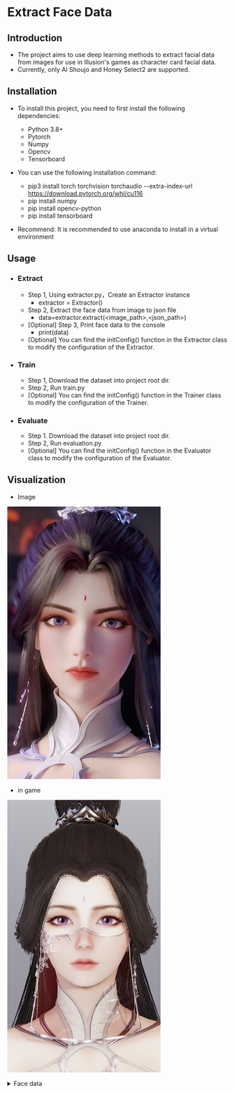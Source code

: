 # Extract Face Data

## Introduction
- The project aims to use deep learning methods to extract facial data from images for use in Illusion's games as character card facial data.
- Currently, only AI Shoujo and Honey Select2 are supported.

## Installation
- To install this project, you need to first install the following dependencies:
	- Python 3.8+ 
	- Pytorch
	- Numpy 
	- Opencv
	- Tensorboard

- You can use the following installation command:
	- pip3 install torch torchvision torchaudio --extra-index-url https://download.pytorch.org/whl/cu116
	- pip install numpy
	- pip install opencv-python
	- pip install tensorboard
- Recommend: It is recommended to use anaconda to install in a virtual environment

## Usage

- ### Extract
	- Step 1, Using extractor.py，Create an Extractor instance
		- extractor = Extractor()
	- Step 2, Extract the face data from image to json file
		- data=extractor.extract(<image_path>,<json_path>)
	- [Optional] Step 3, Print face data to the console
		- print(data)
	- [Optional]  You can find the initConfig() function in the Extractor class to modify the configuration of the Extractor.
- ### Train
	- Step 1, Download the dataset into project root dir.
	- Step 2, Run train.py
	- [Optional]  You can find the initConfig() function in the Trainer class to modify the configuration of the Trainer.
- ### Evaluate
	- Step 1. Download the dataset into project root dir.
	- Step 2, Run evaluation.py
	- [Optional]  You can find the initConfig() function in the Evaluator class to modify the configuration of the Evaluator.

## Visualization
- Image
  
![avatar](./visualization/yuechan.png)


- in game
  
![avatar](./visualization/yuechan_in_game.png)

<details>
<summary>Face data</summary>
{
	"全脸宽度": 37,
	"脸上部前后位置": 24,
	"脸部上方和下方": 37,
	"下脸前后位置": 37,
	"脸下部宽度": 26,
	"下颚宽度": 26,
	"下巴上下位置1": 21,
	"下巴前后位置": 39,
	"下颚角度": 38,
	"下颚底部上下位置": 75,
	"下巴宽度": 25,
	"下巴上下位置2": 34,
	"下巴前后": 30,
	"脸颊下部上下位置": 52,
	"下颊前后": 29,
	"下颊宽度": 34,
	"脸颊上部上下位置": 42,
	"上颊前后": 45,
	"脸上部宽度": 39,
	"眼睛上下": 50,
	"眼位": 24,
	"眼睛前后": 17,
	"眼宽1": 38,
	"眼宽2": 36,
	"眼角z轴": 41,
	"视角y轴": 48,
	"左右眼位置1": 42,
	"左右眼位置2": 39,
	"眼角上下位置1": 57,
	"眼角上下位置2": 31,
	"眼皮形状1": 46,
	"眼皮形状2": 38,
	"整个鼻子上下位置": 36,
	"整个鼻子前后": 44,
	"鼻子整体角度X轴": 33,
	"鼻子的整个宽度": 39,
	"鼻梁高度": 25,
	"鼻梁宽度": 31,
	"鼻梁形状": 43,
	"鼻宽": 41,
	"上下鼻子": 41,
	"鼻子前后": 43,
	"机头角度X轴": 50,
	"机头角度Z轴": 35,
	"鼻子高度": 40,
	"鼻尖X轴": 43,
	"鼻尖大小": 28,
	"嘴上下": 63,
	"口宽": 34,
	"嘴唇宽度": 33,
	"嘴前后位置": 24,
	"上嘴唇形": 35,
	"下嘴唇形": 46,
	"嘴型嘴角": 39,
	"耳长": 39,
	"耳角Y轴": 48,
	"耳角Z轴": 45,
	"上耳形": 48,
	"耳下部形状": 38,
	"眉色": [
		50,
		55,
		38,
		85
	],
	"唇色": [
		151,
		69,
		78,
		57
	],
	"眼影颜色": [
		93,
		56,
		58,
		49
	],
	"腮红颜色": [
		154,
		96,
		91,
		28
	]
}
</details>

  